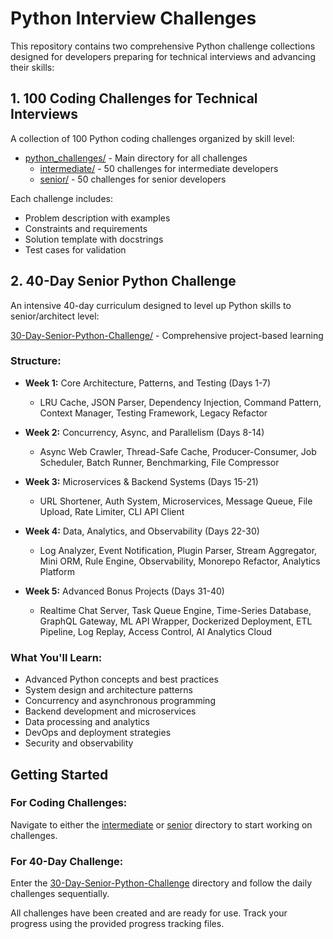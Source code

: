 # Python Interview Challenges

This repository contains two comprehensive Python challenge collections designed for developers preparing for technical interviews and advancing their skills:

## 1. 100 Coding Challenges for Technical Interviews
A collection of 100 Python coding challenges organized by skill level:
- [python_challenges/](python_challenges/) - Main directory for all challenges
  - [intermediate/](python_challenges/intermediate/) - 50 challenges for intermediate developers
  - [senior/](python_challenges/senior/) - 50 challenges for senior developers

Each challenge includes:
- Problem description with examples
- Constraints and requirements
- Solution template with docstrings
- Test cases for validation

## 2. 40-Day Senior Python Challenge
An intensive 40-day curriculum designed to level up Python skills to senior/architect level:

[30-Day-Senior-Python-Challenge/](python-%20challenge%20project/30-Day-Senior-Python-Challenge/) - Comprehensive project-based learning

### Structure:
- **Week 1:** Core Architecture, Patterns, and Testing (Days 1-7)
  - LRU Cache, JSON Parser, Dependency Injection, Command Pattern, Context Manager, Testing Framework, Legacy Refactor

- **Week 2:** Concurrency, Async, and Parallelism (Days 8-14)
  - Async Web Crawler, Thread-Safe Cache, Producer-Consumer, Job Scheduler, Batch Runner, Benchmarking, File Compressor

- **Week 3:** Microservices & Backend Systems (Days 15-21)
  - URL Shortener, Auth System, Microservices, Message Queue, File Upload, Rate Limiter, CLI API Client

- **Week 4:** Data, Analytics, and Observability (Days 22-30)
  - Log Analyzer, Event Notification, Plugin Parser, Stream Aggregator, Mini ORM, Rule Engine, Observability, Monorepo Refactor, Analytics Platform

- **Week 5:** Advanced Bonus Projects (Days 31-40)
  - Realtime Chat Server, Task Queue Engine, Time-Series Database, GraphQL Gateway, ML API Wrapper, Dockerized Deployment, ETL Pipeline, Log Replay, Access Control, AI Analytics Cloud

### What You'll Learn:
- Advanced Python concepts and best practices
- System design and architecture patterns
- Concurrency and asynchronous programming
- Backend development and microservices
- Data processing and analytics
- DevOps and deployment strategies
- Security and observability

## Getting Started

### For Coding Challenges:
Navigate to either the [intermediate](python_challenges/intermediate/) or [senior](python_challenges/senior/) directory to start working on challenges.

### For 40-Day Challenge:
Enter the [30-Day-Senior-Python-Challenge](python-%20challenge%20project/30-Day-Senior-Python-Challenge/) directory and follow the daily challenges sequentially.

All challenges have been created and are ready for use. Track your progress using the provided progress tracking files.